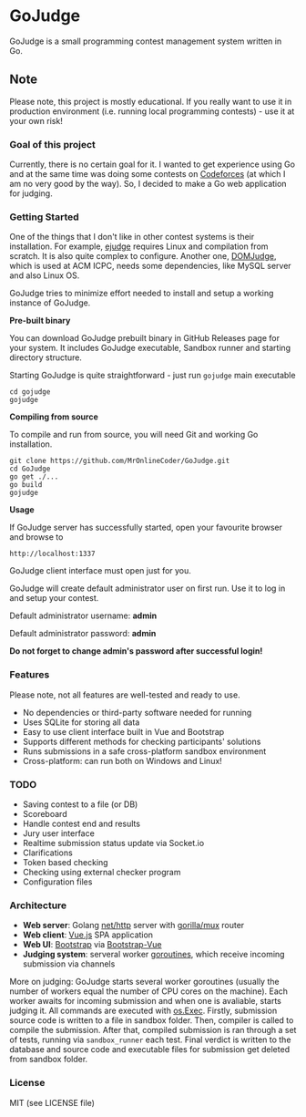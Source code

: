 # GoJudge

GoJudge is a small programming contest management system written in Go.

## Note
Please note, this project is mostly educational. If you really want to use it in production environment (i.e. running local programming contests) - use it at your own risk!

### Goal of this project

Currently, there is no certain goal for it. I wanted to get experience using Go and at the same time was doing some contests on [Codeforces](https://codeforces.com) (at which I am no very good by the way). So, I decided to make a Go web application for judging.

### Getting Started

One of the things that I don't like in other contest systems is their installation. For example, [ejudge](https://ejudge.ru/) requires Linux and compilation from scratch. It is also quite complex to configure. Another one, [DOMJudge](https://www.domjudge.org), which is used at ACM ICPC, needs some dependencies, like MySQL server and also Linux OS.

GoJudge tries to minimize effort needed to install and setup a working instance of GoJudge.

**Pre-built binary**

You can download GoJudge prebuilt binary in GitHub Releases page for your system. It includes GoJudge executable, Sandbox runner and starting directory structure. 

Starting GoJudge is quite straightforward - just run `gojudge` main executable
```
cd gojudge
gojudge
```

**Compiling from source**

To compile and run from source, you will need Git and working Go installation.

```
git clone https://github.com/MrOnlineCoder/GoJudge.git
cd GoJudge
go get ./...
go build
gojudge
```

**Usage**

If GoJudge server has successfully started, open your favourite browser and browse to 

```
http://localhost:1337
```

GoJudge client interface must open just for you.

GoJudge will create default administrator user on first run. Use it to log in and setup your contest.

Default administrator username: **admin**

Default administrator password: **admin**


**Do not forget to change admin's password after successful login!**

### Features

Please note, not all features are well-tested and ready to use. 

* No dependencies or third-party software needed for running
* Uses SQLite for storing all data
* Easy to use client interface built in Vue and Bootstrap
* Supports different methods for checking participants' solutions
* Runs submissions in a safe cross-platform sandbox environment
* Cross-platform: can run both on Windows and Linux!

### TODO

* Saving contest to a file (or DB)
* Scoreboard
* Handle contest end and results
* Jury user interface
* Realtime submission status update via Socket.io
* Clarifications
* Token based checking
* Checking using external checker program
* Configuration files

### Architecture

* **Web server**: Golang [net/http](https://golang.org/pkg/net/http/) server with [gorilla/mux](https://github.com/gorilla/mux) router
* **Web client**: [Vue.js](https://vuejs.org/) SPA application
* **Web UI**: [Bootstrap](https://getbootstrap.com) via [Bootstrap-Vue](https://bootstrap-vue.js.org)
* **Judging system**: serveral worker [goroutines](https://tour.golang.org/concurrency/1), which receive incoming submission via channels

More on judging: GoJudge starts several worker goroutines (usually the number of workers equal the number of CPU cores on the machine). Each worker awaits for incoming submission and when one is avaliable, starts judging it. All commands are executed with [os.Exec](https://golang.org/pkg/os/exec/). Firstly, submission source code is written to a file in sandbox folder. Then, compiler is called to compile the submission. After that, compiled submission is ran through a set of tests, running via `sandbox_runner` each test. Final verdict is written to the database and source code and executable files for submission get deleted from sandbox folder.

### License
MIT (see LICENSE file)